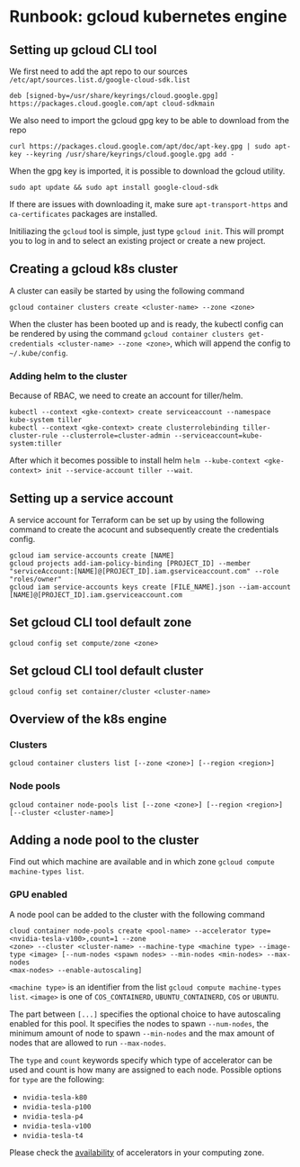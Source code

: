 # Runbook: gcloud kubernetes engine

## Setting up gcloud CLI tool

We first need to add the apt repo to our sources `/etc/apt/sources.list.d/google-cloud-sdk.list`

```
deb [signed-by=/usr/share/keyrings/cloud.google.gpg] https://packages.cloud.google.com/apt cloud-sdkmain
```

We also need to import the gcloud gpg key to be able to download from the repo

```
curl https://packages.cloud.google.com/apt/doc/apt-key.gpg | sudo apt-key --keyring /usr/share/keyrings/cloud.google.gpg add -
```

When the gpg key is imported, it is possible to download the gcloud utility.

```
sudo apt update && sudo apt install google-cloud-sdk
```

If there are issues with downloading it, make sure `apt-transport-https` and `ca-certificates`
packages are installed.

Initiliazing the `gcloud` tool is simple, just type `gcloud init`. This will prompt you to log in and
to select an existing project or create a new project.

## Creating a gcloud k8s cluster

A cluster can easily be started by using the following command

```
gcloud container clusters create <cluster-name> --zone <zone>
```

When the cluster has been booted up and is ready, the kubectl config can be rendered by using the
command `gcloud container clusters get-credentials <cluster-name> --zone <zone>`, which
will append the config to `~/.kube/config`.

### Adding helm to the cluster

Because of RBAC, we need to create an account for tiller/helm.

```
kubectl --context <gke-context> create serviceaccount --namespace kube-system tiller
kubectl --context <gke-context> create clusterrolebinding tiller-cluster-rule --clusterrole=cluster-admin --serviceaccount=kube-system:tiller
```

After which it becomes possible to install helm `helm --kube-context <gke-context> init --service-account tiller --wait`.

## Setting up a service account

A service account for Terraform can be set up by using the following command to create the acocunt
and subsequently create the credentials config.

```
gcloud iam service-accounts create [NAME]
gcloud projects add-iam-policy-binding [PROJECT_ID] --member "serviceAccount:[NAME]@[PROJECT_ID].iam.gserviceaccount.com" --role "roles/owner"
gcloud iam service-accounts keys create [FILE_NAME].json --iam-account [NAME]@[PROJECT_ID].iam.gserviceaccount.com
```

## Set gcloud CLI tool default zone

`gcloud config set compute/zone <zone>`

## Set gcloud CLI tool default cluster

`gcloud config set container/cluster <cluster-name>`

## Overview of the k8s engine

### Clusters

`gcloud container clusters list [--zone <zone>] [--region <region>]`

### Node pools

`gcloud container node-pools list [--zone <zone>] [--region <region>] [--cluster <cluster-name>]`

## Adding a node pool to the cluster

Find out which machine are available and in which zone `gcloud compute machine-types list`.

### GPU enabled

A node pool can be added to the cluster with the following command

```
cloud container node-pools create <pool-name> --accelerator type=<nvidia-tesla-v100>,count=1 --zone
<zone> --cluster <cluster-name> --machine-type <machine type> --image-type <image> [--num-nodes <spawn nodes> --min-nodes <min-nodes> --max-nodes
<max-nodes> --enable-autoscaling]
```

`<machine type>` is an identifier from the list `gcloud compute machine-types list`.
`<image>` is one of `COS_CONTAINERD`, `UBUNTU_CONTAINERD`, `COS` or `UBUNTU`.

The part between `[...]` specifies the optional choice to have autoscaling enabled for this pool. It
specifies the nodes to spawn `--num-nodes`, the minimum amount of node to spawn `--min-nodes` and the
max amount of nodes that are allowed to run `--max-nodes`.

The `type` and `count` keywords specify which type of accelerator can be used and count is how many
are assigned to each node. Possible options for `type` are the following:

* `nvidia-tesla-k80`
* `nvidia-tesla-p100`
* `nvidia-tesla-p4`
* `nvidia-tesla-v100`
* `nvidia-tesla-t4`

Please check the [availability](https://cloud.google.com/compute/docs/gpus/#gpus-list) of accelerators in your computing zone.
